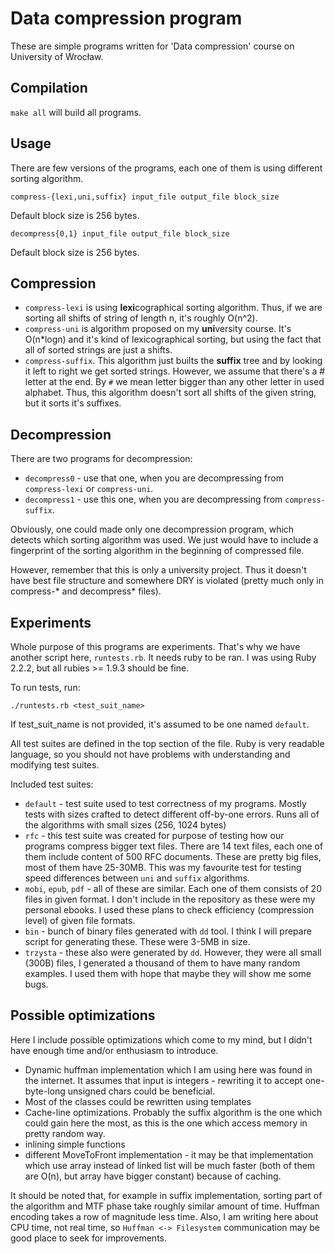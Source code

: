 # Data compression program

These are simple programs written for 'Data compression' course on University of Wrocław.

## Compilation

`make all` will build all programs.

## Usage

There are few versions of the programs, each one of them is using different sorting algorithm.

```
compress-{lexi,uni,suffix} input_file output_file block_size
```

Default block size is 256 bytes.

```
decompress{0,1} input_file output_file block_size
```

Default block size is 256 bytes.

## Compression

 * `compress-lexi` is using **lexi**cographical sorting algorithm. Thus, if we are sorting all shifts of string of length n, it's roughly O(n^2).
 * `compress-uni` is algorithm proposed on my **uni**versity course. It's O(n*logn) and it's kind of lexicographical sorting, but using the fact that all of sorted strings are just a shifts.
 * `compress-suffix`. This algorithm just builts the **suffix** tree and by looking it left to right we get sorted strings. However, we assume that there's a # letter at the end. By `#` we mean letter bigger than any other letter in used alphabet. Thus, this algorithm doesn't sort all shifts of the given string, but it sorts it's suffixes.

## Decompression

There are two programs for decompression:

 * `decompress0` - use that one, when you are decompressing from `compress-lexi` or `compress-uni`.
 * `decompress1` - use this one, when you are decompressing from `compress-suffix`.

Obviously, one could made only one decompression program, which detects which sorting algorithm was used. We just would have to include a fingerprint of the sorting algorithm in the beginning of compressed file.

However, remember that this is only a university project. Thus it doesn't have best file structure and somewhere DRY is violated (pretty much only in compress-* and decompress* files).

## Experiments

Whole purpose of this programs are experiments. That's why we have another script here, `runtests.rb`. It needs ruby to be ran. I was using Ruby 2.2.2, but all rubies >= 1.9.3 should be fine.

To run tests, run:

```
./runtests.rb <test_suit_name>
```

If test_suit_name is not provided, it's assumed to be one named `default`.

All test suites are defined in the top section of the file. Ruby is very readable language, so you should not have problems with understanding and modifying test suites.

Included test suites:

 * `default` - test suite used to test correctness of my programs. Mostly tests with sizes crafted to detect different off-by-one errors. Runs all of the algorithms with small sizes (256, 1024 bytes)
 * `rfc` - this test suite was created for purpose of testing how our programs compress bigger text files. There are 14 text files, each one of them include content of 500 RFC documents. These are pretty big files, most of them have 25-30MB. This was my favourite test for testing speed differences between `uni` and `suffix` algorithms.
 * `mobi`, `epub`, `pdf` - all of these are similar. Each one of them consists of 20 files in given format. I don't include in the repository as these were my personal ebooks. I used these plans to check efficiency (compression level) of given file formats.
 * `bin` - bunch of binary files generated with `dd` tool. I think I will prepare script for generating these. These were 3-5MB in size.
 * `trzysta` - these also were generated by `dd`. However, they were all small (300B) files, I generated a thousand of them to have many random examples. I used them with hope that maybe they will show me some bugs.

## Possible optimizations

Here I include possible optimizations which come to my mind, but I didn't have enough time and/or enthusiasm to introduce.

 * Dynamic huffman implementation which I am using here was found in the internet. It assumes that input is integers - rewriting it to accept one-byte-long unsigned chars could be beneficial.
 * Most of the classes could be rewritten using templates
 * Cache-line optimizations. Probably the suffix algorithm is the one which could gain here the most, as this is the one which access memory in pretty random way.
 * inlining simple functions
 * different MoveToFront implementation - it may be that implementation which use array instead of linked list will be much faster (both of them are O(n), but array have bigger constant) because of caching.

It should be noted that, for example in suffix implementation, sorting part of the algorithm and MTF phase take roughly similar amount of time. Huffman encoding takes a row of magnitude less time. Also, I am writing here about CPU time, not real time, so `Huffman <-> Filesystem` communication may be good place to seek for improvements.

